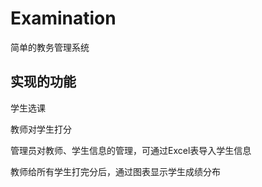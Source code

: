 # Examination
简单的教务管理系统

## 实现的功能
学生选课<P>
教师对学生打分<P>
管理员对教师、学生信息的管理，可通过Excel表导入学生信息<P>
教师给所有学生打完分后，通过图表显示学生成绩分布
